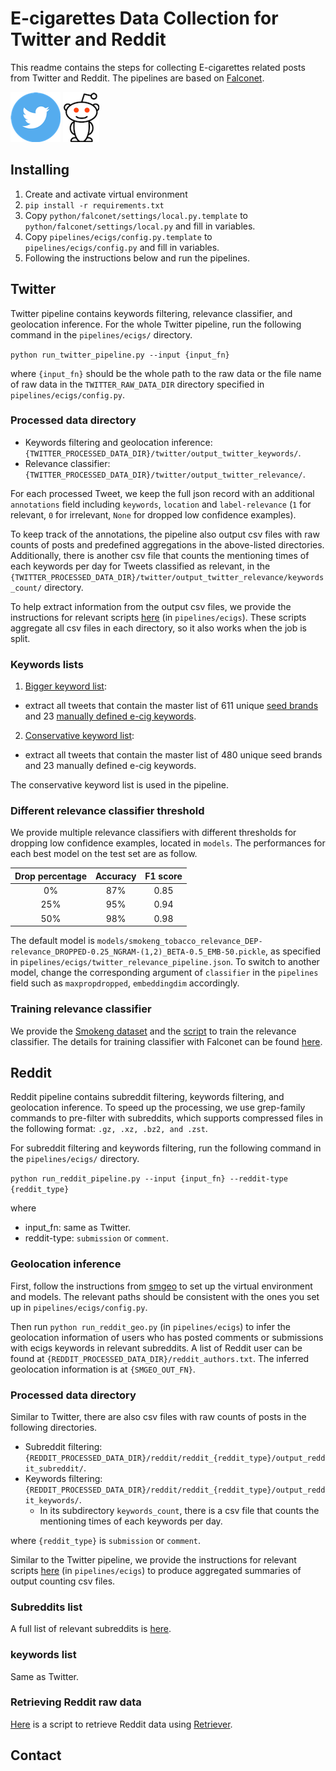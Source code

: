 # E-cigarettes Data Collection for Twitter and Reddit
This readme contains the steps for collecting E-cigarettes related posts from Twitter and Reddit.
The pipelines are based on [Falconet](README.Falconet.MD).

![Twitter](figures/twitter.png) ![Reddit](figures/reddit.png)

## Installing

 1.  Create and activate virtual environment
 2.  `pip install -r requirements.txt`
 3.  Copy `python/falconet/settings/local.py.template` to `python/falconet/settings/local.py` and fill in variables.
 4.  Copy `pipelines/ecigs/config.py.template` to `pipelines/ecigs/config.py` and fill in variables.
 5.  Following the instructions below and run the pipelines.
 
## Twitter
Twitter pipeline contains keywords filtering, relevance classifier, and geolocation inference. 
For the whole Twitter pipeline, run the following command in the `pipelines/ecigs/` directory.

`python run_twitter_pipeline.py --input {input_fn}` 

where `{input_fn}` should be the whole path to the raw data 
or the file name of raw data in the `TWITTER_RAW_DATA_DIR` directory specified in `pipelines/ecigs/config.py`.
 
### Processed data directory
- Keywords filtering and geolocation inference: `{TWITTER_PROCESSED_DATA_DIR}/twitter/output_twitter_keywords/`.
- Relevance classifier: `{TWITTER_PROCESSED_DATA_DIR}/twitter/output_twitter_relevance/`.

For each processed Tweet, we keep the full json record with an additional `annotations` field 
including `keywords`, `location` and `label-relevance` 
(`1` for relevant, `0` for irrelevant, `None` for dropped low confidence examples).

To keep track of the annotations, the pipeline also output csv files with raw counts of posts and predefined aggregations in the above-listed directories.
Additionally, there is another csv file that counts the mentioning times of each keywords per day for Tweets classified as relevant,
in the `{TWITTER_PROCESSED_DATA_DIR}/twitter/output_twitter_relevance/keywords_count/` directory. 

To help extract information from the output csv files, we provide the instructions for relevant scripts [here](pipelines/ecigs/README.MD#twitter-aggregation-scripts) (in `pipelines/ecigs`).
These scripts aggregate all csv files in each directory, so it also works when the job is split.

 
### Keywords lists
1. [Bigger keyword list](python/falconet/resources/annotators/keywords/ENDS.keywords):
  - extract all tweets that contain the master list of 611 unique [seed brands](python/falconet/resources/annotators/keywords/ecigs_brands.keywords) 
  and 23 [manually defined e-cig keywords](python/falconet/resources/annotators/keywords/ecig.keywords).
2. [Conservative keyword list](python/falconet/resources/annotators/keywords/ENDS_refined.keywords): 
  - extract all tweets that contain the master list of 480 unique seed brands and 23 manually defined e-cig keywords.

The conservative keyword list is used in the pipeline.
 
 
### Different relevance classifier threshold
We provide multiple relevance classifiers with different thresholds for dropping low confidence examples, located in `models`.
The performances for each best model on the test set are as follow.

| Drop percentage | Accuracy | F1 score |
|:---------------:|:--------:|:--------:|
|        0%       |    87%   |   0.85   |
|       25%       |    95%   |   0.94   |
|       50%       |    98%   |   0.98   |

The default model is `models/smokeng_tobacco_relevance_DEP-relevance_DROPPED-0.25_NGRAM-(1,2)_BETA-0.5_EMB-50.pickle`,
as specified in `pipelines/ecigs/twitter_relevance_pipeline.json`. 
To switch to another model, change the corresponding argument of `classifier` in the `pipelines` field 
such as `maxpropdropped`, `embeddingdim` accordingly.
 
### Training relevance classifier
We provide the [Smokeng dataset](pipelines/ecigs/smokeng/smokeng_tobacco_relevance.json.gz) 
and the [script](pipelines/ecigs/smokeng/tobacco_relevance_trainer.sh) to train the relevance classifier.
The details for training classifier with Falconet can be found [here](README.Falconet.MD#training-models). 
 
## Reddit
Reddit pipeline contains subreddit filtering, keywords filtering, and geolocation inference.
To speed up the processing, we use grep-family commands to pre-filter with subreddits, 
which supports compressed files in the following format: `.gz, .xz, .bz2, and .zst`.

For subreddit filtering and keywords filtering, run the following command in the `pipelines/ecigs/` directory.
  
  `python run_reddit_pipeline.py --input {input_fn} --reddit-type {reddit_type}`
  
where

- input_fn: same as Twitter.
- reddit-type: `submission` or `comment`.

### Geolocation inference
First, follow the instructions from [smgeo](https://github.com/kharrigian/smgeo) to set up the virtual environment and models.
The relevant paths should be consistent with the ones you set up in `pipelines/ecigs/config.py`.

Then run `python run_reddit_geo.py` (in `pipelines/ecigs`) to infer the geolocation information of users who has posted comments or submissions 
with ecigs keywords in relevant subreddits.
A list of Reddit user can be found at `{REDDIT_PROCESSED_DATA_DIR}/reddit_authors.txt`.
The inferred geolocation information is at `{SMGEO_OUT_FN}`.

   
### Processed data directory
Similar to Twitter, there are also csv files with raw counts of posts in the following directories.

- Subreddit filtering: `{REDDIT_PROCESSED_DATA_DIR}/reddit/reddit_{reddit_type}/output_reddit_subreddit/`.
- Keywords filtering: `{REDDIT_PROCESSED_DATA_DIR}/reddit/reddit_{reddit_type}/output_reddit_keywords/`.
    - In its subdirectory `keywords_count`, there is a csv file that counts the mentioning times of each keywords per day.

where `{reddit_type}` is `submission` or `comment`.

Similar to the Twitter pipeline, we provide the instructions for relevant scripts 
[here](pipelines/ecigs/README.MD#reddit-aggregation-scripts) (in `pipelines/ecigs`)
to produce aggregated summaries of output counting csv files.

  
### Subreddits list
A full list of relevant subreddits is [here](python/falconet/resources/annotators/subreddits/tobacco/e-cigs.txt).

 
### keywords list
Same as Twitter.

### Retrieving Reddit raw data
[Here](scripts/retrieve_reddit_data.py) is a script to retrieve Reddit data using [Retriever](https://github.com/kharrigian/retriever). 

## Contact
